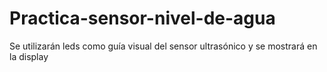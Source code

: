 # Practica-sensor-nivel-de-agua
Se utilizarán leds como guía visual del sensor ultrasónico y se mostrará en la display
